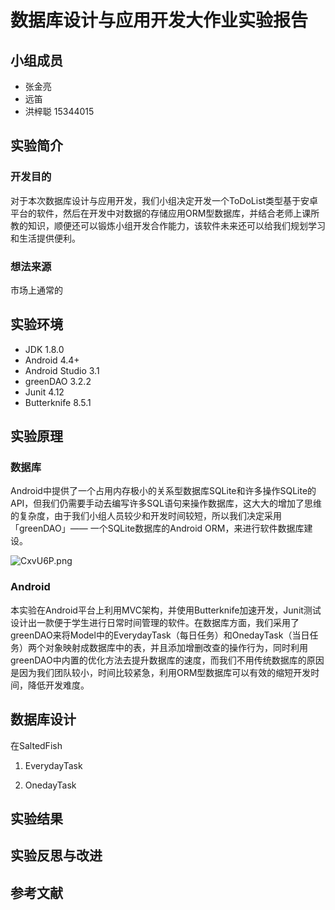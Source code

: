 # 数据库设计与应用开发大作业实验报告

## 小组成员

 - 张金亮
 - 远笛     
 - 洪梓聪   15344015

## 实验简介

### 开发目的

对于本次数据库设计与应用开发，我们小组决定开发一个ToDoList类型基于安卓平台的软件，然后在开发中对数据的存储应用ORM型数据库，并结合老师上课所教的知识，顺便还可以锻炼小组开发合作能力，该软件未来还可以给我们规划学习和生活提供便利。

### 想法来源

市场上通常的

## 实验环境

- JDK 1.8.0
- Android 4.4+
- Android Studio 3.1
- greenDAO 3.2.2
- Junit 4.12
- Butterknife 8.5.1

## 实验原理

### 数据库

Android中提供了一个占用内存极小的关系型数据库SQLite和许多操作SQLite的API，但我们仍需要手动去编写许多SQL语句来操作数据库，这大大的增加了思维的复杂度，由于我们小组人员较少和开发时间较短，所以我们决定采用「greenDAO」—— 一个SQLite数据库的Android ORM，来进行软件数据库建设。

![CxvU6P.png](https://s1.ax1x.com/2018/06/19/CxvU6P.png)

### Android

本实验在Android平台上利用MVC架构，并使用Butterknife加速开发，Junit测试设计出一款便于学生进行日常时间管理的软件。在数据库方面，我们采用了greenDAO来将Model中的EverydayTask（每日任务）和OnedayTask（当日任务）两个对象映射成数据库中的表，并且添加增删改查的操作行为，同时利用greenDAO中内置的优化方法去提升数据库的速度，而我们不用传统数据库的原因是因为我们团队较小，时间比较紧急，利用ORM型数据库可以有效的缩短开发时间，降低开发难度。

## 数据库设计

在SaltedFish

1. EverydayTask

2. OnedayTask

## 实验结果

## 实验反思与改进

## 参考文献